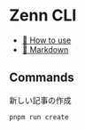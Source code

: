 # Zenn CLI

* [📘 How to use](https://zenn.dev/zenn/articles/zenn-cli-guide)
* [📘 Markdown](https://zenn.dev/zenn/articles/markdown-guide)

## Commands

新しい記事の作成

```bash
pnpm run create
```
